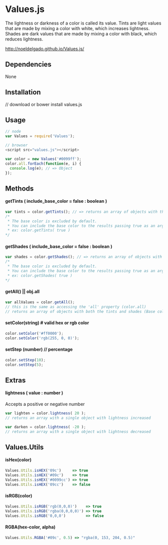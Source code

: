 # Values.js
The lightness or darkness of a color is called its value.
Tints are light values that are made by mixing a color with white, which increases lightness.
Shades are dark values that are made by mixing a color with black, which reduces lightness.

http://noeldelgado.github.io/Values.js/

## Dependencies
None

## Installation

  // download or
  bower install values.js

## Usage
```js
// node
var Values = require('Values');

// browser
<script src="values.js"></script>
```

```js
var color = new Values('#0099ff');
color.all.forEach(function(e, i) {
  console.log(e); // => Object
});
```

## Methods

#### getTints ( include_base_color = false : boolean )
```js
var tints = color.getTints(); // => returns an array of objects with the tints
/*
 * The base color is excluded by default.
 * You can include the base color to the results passing true as an argument.
 * ex: color.getTints( true )
*/
```

#### getShades ( include_base_color = false : boolean )
```js
var shades = color.getShades(); // => returns an array of objects with the shades
/*
 * The base color is excluded by default.
 * You can include the base color to the results passing true as an argument.
 * ex: color.getShades( true )
*/
```

#### getAll() || obj.all
```js
var allValues = color.getAll();
// this is the same as accessing the 'all' property (color.all)
// returns an array of objects with both the tints and shades (Base color always included)
```

#### setColor(string) # valid hex or rgb color
```js
color.setColor('#ff0000');
color.setColor('rgb(255, 0, 0)');
```

#### setStep (number) // percentage
```js
color.setStep(10);
color.setStep(5);
```

## Extras

#### lightness ( value : number )
Accepts a positive or negative number
```js
var lighten = color.lightness( 20 );
// returns an array with a single object with lightness increased

var darken = color.lightness( -20 );
// returns an array with a single object with lightness decreased
```

## Values.Utils

#### isHex(color)
```js
Values.Utils.isHEX('09c')     => true
Values.Utils.isHEX('#09c')    => true
Values.Utils.isHEX('#0099cc') => true
Values.Utils.isHEX('09cc')    => false
```

#### isRGB(color)
```js
Values.Utils.isRGB('rgb(0,0,0)')    => true
Values.Utils.isRGB('rgba(0,0,0,0)') => true
Values.Utils.isRGB('0,0,0')         => false
```

#### RGBA(hex-color, alpha)
```js
Values.Utils.RGBA('#09c', 0.5) => "rgba(0, 153, 204, 0.5)"
```
